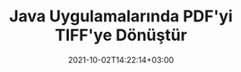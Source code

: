 ---
############################# Static ############################
layout: "autogen-gist"
date: 2021-10-02T14:22:14+03:00
draft: false
path: "tr/total/java/conversion/pdf-to-tiff/"
other_out_formats: "DOC DOCX DOCM DOT DOTX DOTM TXT RTF HTML HTM MHTML MHT XLS XLSX XLSM XLSB XLT XLTX XLTM XLAM CSV TSV DIF SXC FODS PPT PPTX PPTM PPS PPSX PPSM POT POTX POTM ODT OTT OTP ODP ODS EMZ WMZ SVG SVGZ XPS TEX DCM WMF EMF BMP PNG GIF JPEG TIFF ICO WEBP JP2 TGA PSB PSD EPUB MD DICOM FODP JPG"
ad_headline: "PDF'yi TIFF'ye Dönüştür | Java"
ad_description: "Java uygulamaları için En Doğru PDF'den TIFF'ye belge Dönüştürme çözümü."

############################# Head ############################
head_title: "Java'da PDF'yi TIFF'ye Dönüştür – PDF Dönüştürme API'si"
head_description: "Java uygulamalarında PDF'yi TIFF'ye dönüştürün. PDF'yi belgelere, resimlere ve 100'den fazla başka dosya formatına dönüştürmek için Java için hızlı ve doğru PDF'den TIFF'ye dönüştürme API'sı."

############################# Header ############################
title: "Java Uygulamalarında PDF'yi TIFF'ye Dönüştür"
description: "Dönüştürülen belge biçiminin görünümünü değiştirmek için esnek belge dönüştürme özelliklerini kullanarak PDF dosyalarını Java uygulamalarında TIFF'ye dönüştürün. Tüm belgeyi bir kerede kolayca dönüştürün veya seçici sayfa numaralarına veya sayfa aralıklarına göre PDF dosyasının belirli sayfalarını seçin ve Word işleme belgeleri, Excel elektronik tabloları, PowerPoint sunumları, Photoshop, e-Kitap gibi çok çeşitli desteklenen belge biçimlerine dönüştürün. web ve resimler."

############################# SubMenu ############################
submenu:
    enable: false

############################# Content ############################
content:
    enable: true
    block:
    - title_left: "Java'da PDF'yi TIFF'ye Dönüştürme"
      content_left: |
          Üç basit adımı kullanarak Java'da PDF dosyalarını TIFF dosya dönüştürme işlemi gerçekleştirin. Aşağıdaki kod örneğini kullanarak – dönüştürülen belgeyi olduğu gibi görüntüleyin veya herhangi bir harici yazılım yüklemeden HTML dosyası olarak görüntülemek için daha fazla işleyin.

          -   Yeni bir **Converter** sınıfı örneği oluşturun ve PDF dosyasını yükleyin
          -   TIFF dosya türü için **ConvertOptions**'ı ayarlayın
          -   TIFF'ye dönüştürmek için **Converter** sınıfı örneğinin **Convert** yöntemini çağırın
          -   HTML görüntüleyici için seçenekleri ayarlayın
          -   Dönüştürülen TIFF'yi HTML olarak görüntülemek için **Görüntüleyici** nesnesi oluşturun
          
      title_right: "İndirmeler ve Kurulum Talimatları"
      content_right: |
          100'den fazla belge ve PDF, Microsoft Word, Excel, PowerPoint, Project, Visio, Outlook, HTML ve diyagramlar gibi görüntü dosyası biçimleri arasında dönüştürme yapmak için `GroupDocs.Conversion` ve `GroupDocs.Viewer` ad alanlarına ihtiyacınız var. Conholdate.Total tarafından sunulan diğer [Office belgeleri için Java API'lerini](https://products.conholdate.com/total/java/) keşfedin.
          
          İlgili derleme dosyalarını [indirilenler](https://downloads.conholdate.com/total/java) adresinden alın veya tüm paketi [Maven](https://repository.conholdate.com/webapp/#/artifacts/browse/tree/General/repo) adresinden alın/) doğrudan çalışma alanınıza `Java için Conholdate.Total` eklemek için.
          
      gisthash: "1b2b5b5a97415ef538ac358347f27174"
      gistfile: "pdf-to-word-conversion-in-java-and-html-viewer.java"

    - title_left: "Java'da PDF'yi Word Belgelerine Dönüştür"
      content_left: |
          Conholdate.Total API'leri ile Java tabanlı uygulamalarda PDF'den Word belgesine dönüştürmek daha kolay hale geliyor. PDF dosyası mükemmel bir şekilde bir Word (DOCX) dosyasına dönüşür ve çıktı dosyasının düzenini ihtiyaçlarınıza göre özelleştirmek için ek bir dizi belge biçimlendirme özelliğini destekler. Dönüştürülen Word belgesinden metin, tablo, resim ve liste gibi içerikleri kolayca düzenleyebilirsiniz.

          -   Yeni bir **Converter** sınıfı örneği oluşturun ve **PDF**'yi giriş dosyası olarak yükleyin
          -   Dönüştürme seçeneği olarak **WordProcessingConvertOptions** örneğini oluşturun
          -   **DOCX**'e dönüştürmek için **Converter** sınıfı örneğinin **Convert** yöntemini çağırın
          
      title_right: "Kaynak Belge Bilgi Çıkarımı"
      content_right: |
          Belge bilgilerini çıkarma özelliği, yalnızca kaynak belge dosyası hakkında temel bilgilerin alınmasını sağlamakla kalmaz, aynı zamanda bir Microsoft Project dosyasının proje başlangıç ​​ve bitiş tarihleri, bir PDF belgesindeki herhangi bir yazdırma kısıtlaması gibi bazı değerli dosya formatına özgü bilgilerin çıkarılmasını da destekler. Outlook veri dosyasında vb. bulunan klasörlerin listesi.

          NetBeans, IntelliJ IDEA ve Eclipse gibi geliştirme ortamlarını kullanırken Windows, Linux veya macOS gibi farklı işletim sistemlerinde popüler belge dosya biçimlerini dönüştürün.
          
      gisthash: "1b2b5b5a97415ef538ac358347f27174"
      gistfile: "pdf-to-word-conversion.java"

    - title_left: "Java'da PDF'yi Excel'e Dönüştür"
      content_left: |
          Birkaç satır Java kodu kullanarak PDF'yi Excel elektronik tablolarına dönüştürün. Bir PDF dosyasının içeriği, istediğiniz gibi kolayca düzenlenebilen bir Excel çalışma sayfasının satırlarına ve sütunlarına dönüştürülür. Bir PDF dosyası bu elektronik tablo biçimlerine (XLS, XLSX, XLSM, XLSB, XLTX, XLT), OpenDocument (ODS, OTS) ve Apple iWork Numbers'a dönüştürülebilir.

          -   Yeni bir **Converter** sınıfı örneği oluşturun ve **PDF**'yi giriş dosyası olarak yükleyin
          -   Dönüştürme seçeneği olarak **SpreadsheetConvertOptions** örneğini oluşturun
          -   **XLSX**'e dönüştürmek için **Converter** sınıfı örneğinin **Convert** yöntemini çağırın
        
      title_right: "Dönüştürülen Belge Sonuçlarını Önbelleğe Alma"
      content_right: |
          Bazı durumlarda dönüştürülen belge boyutu daha büyüktür ve dönüştürülmesi zaman alır. Belge dönüştürme kitaplığı, bu tür durumları verimli bir şekilde yönetmek ve tekrarlayan dönüştürme sürecini hızlandırmak için önbelleğe alma özelliği sunar. Uzantı noktasını kullanarak özel önbellek uygulamasıyla çalışmak için ICache arabirimini etkinleştirin ve tercih ettiğiniz gibi önbellek dönüştürmeyi kontrol edin.

          Dönüştürme sonucu varsayılan olarak yerel sürücüye kaydedilir, ancak Amazon S3, Dropbox, Google Drive, Windows Azure, Reddis veya başka herhangi bir uygun arabirim uygulanarak her tür önbellek depolaması desteklenebilir.
          
      gisthash: "1b2b5b5a97415ef538ac358347f27174"
      gistfile: "pdf-to-excel-conversion.java"

    - title_left: "Java'da PDF'yi PowerPoint'e Dönüştür"
      content_left: |
          Conholdate.Total for Java API'leri ile PDF'yi PowerPoint (PPT, PPTX) slaytlarına dönüştürmek daha hızlıdır. Dönüştürüldükten sonra, PowerPoint sunumlarını ve slaytları Microsoft PowerPoint'te kolayca düzenleyebilirsiniz.

          -   Yeni bir **Converter** sınıfı örneği oluşturun ve **PDF**'yi giriş dosyası olarak yükleyin
          -   Dönüştürme seçeneği olarak **PresentationConvertOptions** örneğini oluşturun
          -   **PPTX**'e dönüştürmek için **Converter** sınıfı örneğinin **Convert** yöntemini çağırın
          
      title_right: "Uzakta Bulunan Belgeleri Yükleyin ve Dönüştürün"
      content_right: |
          Java için Conholdate.Total'ı kullanma – geliştiriciler, Amazon S3, Microsoft Azure Blob, FTP, yerel disk, akış veya basit bir URL gibi çeşitli uzak konumlardan ve bulut belge depolama kaynaklarından belgeleri yükleyebilir ve dönüştürebilir. Sadece uzaktan bulunan belge akışını elde etmek için yöntemi belirtmeniz ve ardından bunu bir kurucu olarak Converter sınıfına aktarmanız yeterlidir.
          
          [Java PDF dönüştürme kitaplığı](https://products.groupdocs.com/conversion/java/) ayrıca Java tabanlı uygulamalarınızda bir parola ile korunan belgelerin yüklenmesini ve dönüştürülmesini de destekler.
          
      gisthash: "1b2b5b5a97415ef538ac358347f27174"
      gistfile: "pdf-to-powerpoint-conversion.java"

    - title_left: "Java'da PDF'yi Görüntülere Dönüştür"
      content_left: |
          PDF'yi JPG, PNG, GIF, BMP, TIFF ve diğerleri gibi görüntü biçimlerine kesin görüntü kalitesi ve çözünürlüğü ile dönüştürün. Tüm PDF dosyasını dönüştürün veya resimlere dönüştürmek için seçilen bazı sayfalardan birini seçin.

          -   Yeni bir **Converter** sınıfı örneği oluşturun ve **PDF**'yi giriş dosyası olarak yükleyin
          -   Dönüştürülen belge sayfasını akışa kaydetmek için **SavePageStream** temsilcisini bildirin
          -   **ImageConvertOptions** nesnesini ona ileterek **JPG**'yi istenen çıktı formatı olarak belirtin
          -   **JPG**'e dönüştürmek için **Converter** sınıfı örneğinin **Convert** yöntemini çağırın
          
      title_right: "Belgelere Metin veya Görüntü Filigranları Ekleme"
      content_right: |
          Belgeleri tam olarak orijinal dosya gibi doğru bir şekilde dönüştürün ve dönüştürülen belge sayfalarına metin veya görüntü filigranları uygulayın. Yazı tipini, rengi, genişliği, yüksekliği, döndürme açısını, şeffaflığı yönetmek ve filigranı belge sayfalarının arka planına yerleştirmek için bir dizi filigran seçeneği kullanarak filigranları akıllıca damgalayın.
          
          Kaynak belge biçiminin otomatik olarak algılanması, kaynak dosyanın bayt akışı biçiminde sunulduğu bazı durumlarda dosya uzantısının kendisini almak için başka bir yararlı özelliktir. Geliştiriciler, bir belgeyi başka bir dosya biçimine dönüştürürken, Converter nesnesinin **GetPossibleConversions** yöntemini çağırarak desteklenen tüm dönüştürme biçimlerinin tam listesini de alabilir.
          
      gisthash: "1b2b5b5a97415ef538ac358347f27174"
      gistfile: "pdf-to-image-conversion.java"

############################# About Formats ############################
about_formats:
    enable: false
############################# More Formats ############################
more_formats:
    enable: true
    auto: false
    other_out_formats: DOC DOCX DOCM DOT DOTX DOTM TXT RTF HTML HTM MHTML MHT XLS XLSX XLSM XLSB XLT XLTX XLTM XLAM CSV TSV DIF SXC FODS PPT PPTX PPTM PPS PPSX PPSM POT POTX POTM ODT OTT OTP ODP ODS EMZ WMZ SVG SVGZ XPS TEX DCM WMF EMF BMP PNG GIF JPEG TIFF ICO WEBP JP2 TGA PSB PSD EPUB MD DICOM FODP JPG
############################# Back to top ###############################
back_to_top:
  enable: true
---